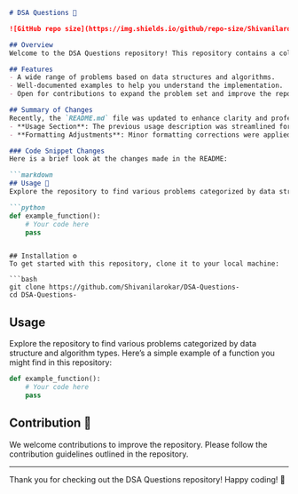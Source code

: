 ```markdown
# DSA Questions 🌌

![GitHub repo size](https://img.shields.io/github/repo-size/Shivanilarokar/DSA-Questions-) ![GitHub contributors](https://img.shields.io/github/contributors/Shivanilarokar/DSA-Questions-) ![GitHub stars](https://img.shields.io/github/stars/Shivanilarokar/DSA-Questions-) ![GitHub forks](https://img.shields.io/github/forks/Shivanilarokar/DSA-Questions-)

## Overview
Welcome to the DSA Questions repository! This repository contains a collection of problems categorized by various data structures and algorithms, aimed at helping you enhance your coding skills.

## Features
- A wide range of problems based on data structures and algorithms.
- Well-documented examples to help you understand the implementation.
- Open for contributions to expand the problem set and improve the repository.

## Summary of Changes
Recently, the `README.md` file was updated to enhance clarity and professionalism. The following changes were made:
- **Usage Section**: The previous usage description was streamlined for better readability.
- **Formatting Adjustments**: Minor formatting corrections were applied for consistency.

### Code Snippet Changes
Here is a brief look at the changes made in the README:

```markdown
## Usage 🚀
Explore the repository to find various problems categorized by data structure and algorithm types. Here’s a simple example of a function you might find in this repository:

```python
def example_function():
    # Your code here
    pass
```
```

## Installation ⚙️
To get started with this repository, clone it to your local machine:

```bash
git clone https://github.com/Shivanilarokar/DSA-Questions-
cd DSA-Questions-
```

## Usage
Explore the repository to find various problems categorized by data structure and algorithm types. Here’s a simple example of a function you might find in this repository:

```python
def example_function():
    # Your code here
    pass
```

## Contribution 🤝
We welcome contributions to improve the repository. Please follow the contribution guidelines outlined in the repository.

---

Thank you for checking out the DSA Questions repository! Happy coding! 🎉
```